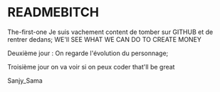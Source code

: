 # READMEBITCH
The-first-one
Je suis vachement content de tomber sur GITHUB et de rentrer dedans; 
WE'll SEE WHAT WE CAN DO TO CREATE MONEY 


Deuxième jour : On regarde l'évolution du personnage;

Troisième jour on va voir si on peux coder that'll be great 


Sanjy_Sama
